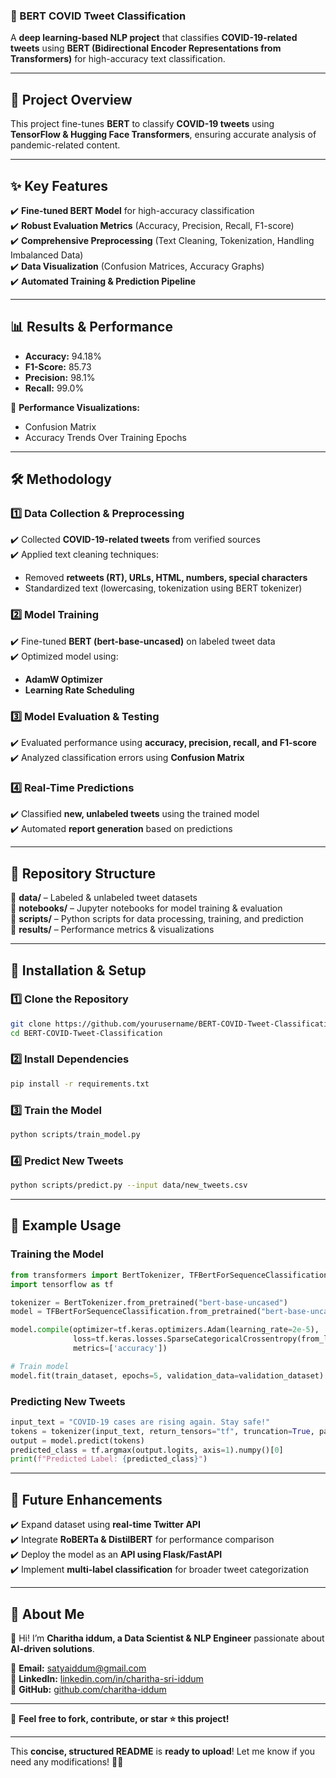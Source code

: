 ### **🚀 BERT COVID Tweet Classification**  
A **deep learning-based NLP project** that classifies **COVID-19-related tweets** using **BERT (Bidirectional Encoder Representations from Transformers)** for high-accuracy text classification.  

---

## 📜 **Project Overview**  
This project fine-tunes **BERT** to classify **COVID-19 tweets** using **TensorFlow & Hugging Face Transformers**, ensuring accurate analysis of pandemic-related content.  

---

## ✨ **Key Features**  
✔️ **Fine-tuned BERT Model** for high-accuracy classification  
✔️ **Robust Evaluation Metrics** (Accuracy, Precision, Recall, F1-score)  
✔️ **Comprehensive Preprocessing** (Text Cleaning, Tokenization, Handling Imbalanced Data)  
✔️ **Data Visualization** (Confusion Matrices, Accuracy Graphs)  
✔️ **Automated Training & Prediction Pipeline**  

---

## 📊 **Results & Performance**  
- **Accuracy:** 94.18%  
- **F1-Score:** 85.73  
- **Precision:** 98.1%  
- **Recall:** 99.0%  

🔹 **Performance Visualizations:**  
- Confusion Matrix  
- Accuracy Trends Over Training Epochs  

---

## 🛠️ **Methodology**  

### **1️⃣ Data Collection & Preprocessing**  
✔️ Collected **COVID-19-related tweets** from verified sources  
✔️ Applied text cleaning techniques:  
   - Removed **retweets (RT), URLs, HTML, numbers, special characters**  
   - Standardized text (lowercasing, tokenization using BERT tokenizer)  

### **2️⃣ Model Training**  
✔️ Fine-tuned **BERT (bert-base-uncased)** on labeled tweet data  
✔️ Optimized model using:  
   - **AdamW Optimizer**  
   - **Learning Rate Scheduling**  

### **3️⃣ Model Evaluation & Testing**  
✔️ Evaluated performance using **accuracy, precision, recall, and F1-score**  
✔️ Analyzed classification errors using **Confusion Matrix**  

### **4️⃣ Real-Time Predictions**  
✔️ Classified **new, unlabeled tweets** using the trained model  
✔️ Automated **report generation** based on predictions  

---

## 📂 **Repository Structure**  

📁 **data/** – Labeled & unlabeled tweet datasets  
📁 **notebooks/** – Jupyter notebooks for model training & evaluation  
📁 **scripts/** – Python scripts for data processing, training, and prediction  
📁 **results/** – Performance metrics & visualizations  

---

## 🔧 **Installation & Setup**  

### **1️⃣ Clone the Repository**  
```bash
git clone https://github.com/yourusername/BERT-COVID-Tweet-Classification.git
cd BERT-COVID-Tweet-Classification
```

### **2️⃣ Install Dependencies**  
```bash
pip install -r requirements.txt
```

### **3️⃣ Train the Model**  
```bash
python scripts/train_model.py
```

### **4️⃣ Predict New Tweets**  
```bash
python scripts/predict.py --input data/new_tweets.csv
```

---

## 📌 **Example Usage**  

### **Training the Model**
```python
from transformers import BertTokenizer, TFBertForSequenceClassification
import tensorflow as tf

tokenizer = BertTokenizer.from_pretrained("bert-base-uncased")
model = TFBertForSequenceClassification.from_pretrained("bert-base-uncased")

model.compile(optimizer=tf.keras.optimizers.Adam(learning_rate=2e-5),
              loss=tf.keras.losses.SparseCategoricalCrossentropy(from_logits=True),
              metrics=['accuracy'])

# Train model
model.fit(train_dataset, epochs=5, validation_data=validation_dataset)
```

### **Predicting New Tweets**
```python
input_text = "COVID-19 cases are rising again. Stay safe!"
tokens = tokenizer(input_text, return_tensors="tf", truncation=True, padding=True)
output = model.predict(tokens)
predicted_class = tf.argmax(output.logits, axis=1).numpy()[0]
print(f"Predicted Label: {predicted_class}")
```

---

## 🚀 **Future Enhancements**  
✔️ Expand dataset using **real-time Twitter API**  
✔️ Integrate **RoBERTa & DistilBERT** for performance comparison  
✔️ Deploy the model as an **API using Flask/FastAPI**  
✔️ Implement **multi-label classification** for broader tweet categorization  

---

## 📖 **About Me**  
👋 Hi! I’m **Charitha iddum, a Data Scientist & NLP Engineer** passionate about **AI-driven solutions**.  

📩 **Email:** satyaiddum@gmail.com  
🔗 **LinkedIn:** [linkedin.com/in/charitha-sri-iddum](https://www.linkedin.com/in/charitha-sri-iddum-0150571b0/)  
🌟 **GitHub:** [github.com/charitha-iddum](https://github.com/charitha-iddum)  

---

🚀 **Feel free to fork, contribute, or star ⭐ this project!**  

---

This **concise, structured README** is **ready to upload**! Let me know if you need any modifications! 🚀😊

